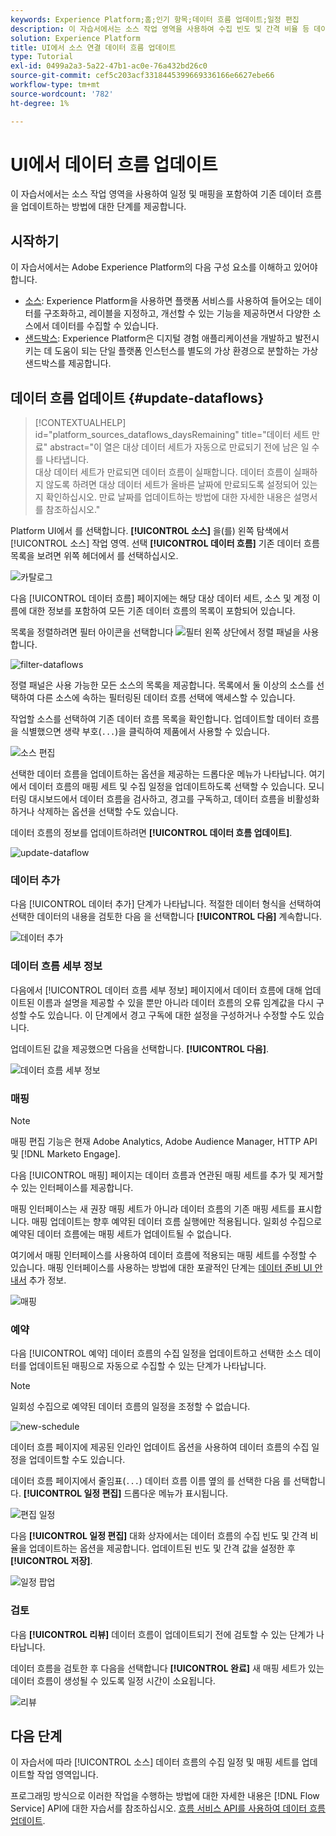 ```yaml
---
keywords: Experience Platform;홈;인기 항목;데이터 흐름 업데이트;일정 편집
description: 이 자습서에서는 소스 작업 영역을 사용하여 수집 빈도 및 간격 비율 등 데이터 흐름 일정을 업데이트하는 단계에 대해 설명합니다.
solution: Experience Platform
title: UI에서 소스 연결 데이터 흐름 업데이트
type: Tutorial
exl-id: 0499a2a3-5a22-47b1-ac0e-76a432bd26c0
source-git-commit: cef5c203acf3318445399669336166e6627ebe66
workflow-type: tm+mt
source-wordcount: '782'
ht-degree: 1%

---
```


# UI에서 데이터 흐름 업데이트

이 자습서에서는 소스 작업 영역을 사용하여 일정 및 매핑을 포함하여 기존 데이터 흐름을 업데이트하는 방법에 대한 단계를 제공합니다.

## 시작하기

이 자습서에서는 Adobe Experience Platform의 다음 구성 요소를 이해하고 있어야 합니다.

* [소스](../../home.md): Experience Platform을 사용하면 플랫폼 서비스를 사용하여 들어오는 데이터를 구조화하고, 레이블을 지정하고, 개선할 수 있는 기능을 제공하면서 다양한 소스에서 데이터를 수집할 수 있습니다.
* [샌드박스](../../../sandboxes/home.md): Experience Platform은 디지털 경험 애플리케이션을 개발하고 발전시키는 데 도움이 되는 단일 플랫폼 인스턴스를 별도의 가상 환경으로 분할하는 가상 샌드박스를 제공합니다.

## 데이터 흐름 업데이트 {#update-dataflows}

>[!CONTEXTUALHELP]
>id="platform_sources_dataflows_daysRemaining"
>title="데이터 세트 만료"
>abstract="이 열은 대상 데이터 세트가 자동으로 만료되기 전에 남은 일 수를 나타냅니다.<br>대상 데이터 세트가 만료되면 데이터 흐름이 실패합니다. 데이터 흐름이 실패하지 않도록 하려면 대상 데이터 세트가 올바른 날짜에 만료되도록 설정되어 있는지 확인하십시오. 만료 날짜를 업데이트하는 방법에 대한 자세한 내용은 설명서를 참조하십시오."

Platform UI에서 를 선택합니다. **[!UICONTROL 소스]** 을(를) 왼쪽 탐색에서 [!UICONTROL 소스] 작업 영역. 선택 **[!UICONTROL 데이터 흐름]** 기존 데이터 흐름 목록을 보려면 위쪽 헤더에서 를 선택하십시오.

![카탈로그](../../images/tutorials/update-dataflows/catalog.png)

다음 [!UICONTROL 데이터 흐름] 페이지에는 해당 대상 데이터 세트, 소스 및 계정 이름에 대한 정보를 포함하여 모든 기존 데이터 흐름의 목록이 포함되어 있습니다.

목록을 정렬하려면 필터 아이콘을 선택합니다 ![필터](../../images/tutorials/update/filter.png) 왼쪽 상단에서 정렬 패널을 사용합니다.

![filter-dataflows](../../images/tutorials/update-dataflows/filter-dataflows.png)

정렬 패널은 사용 가능한 모든 소스의 목록을 제공합니다. 목록에서 둘 이상의 소스를 선택하여 다른 소스에 속하는 필터링된 데이터 흐름 선택에 액세스할 수 있습니다.

작업할 소스를 선택하여 기존 데이터 흐름 목록을 확인합니다. 업데이트할 데이터 흐름을 식별했으면 생략 부호(`...`)을 클릭하여 제품에서 사용할 수 있습니다.

![소스 편집](../../images/tutorials/update-dataflows/edit-source.png)

선택한 데이터 흐름을 업데이트하는 옵션을 제공하는 드롭다운 메뉴가 나타납니다. 여기에서 데이터 흐름의 매핑 세트 및 수집 일정을 업데이트하도록 선택할 수 있습니다. 모니터링 대시보드에서 데이터 흐름을 검사하고, 경고를 구독하고, 데이터 흐름을 비활성화하거나 삭제하는 옵션을 선택할 수도 있습니다.

데이터 흐름의 정보를 업데이트하려면 **[!UICONTROL 데이터 흐름 업데이트]**.

![update-dataflow](../../images/tutorials/update-dataflows/update-dataflow.png)

### 데이터 추가

다음 [!UICONTROL 데이터 추가] 단계가 나타납니다. 적절한 데이터 형식을 선택하여 선택한 데이터의 내용을 검토한 다음 을 선택합니다 **[!UICONTROL 다음]** 계속합니다.

![데이터 추가](../../images/tutorials/update-dataflows/add-data.png)

### 데이터 흐름 세부 정보

다음에서 [!UICONTROL 데이터 흐름 세부 정보] 페이지에서 데이터 흐름에 대해 업데이트된 이름과 설명을 제공할 수 있을 뿐만 아니라 데이터 흐름의 오류 임계값을 다시 구성할 수도 있습니다. 이 단계에서 경고 구독에 대한 설정을 구성하거나 수정할 수도 있습니다.

업데이트된 값을 제공했으면 다음을 선택합니다. **[!UICONTROL 다음]**.

![데이터 흐름 세부 정보](../../images/tutorials/update-dataflows/dataflow-detail.png)

### 매핑

>[!NOTE]
>
>매핑 편집 기능은 현재 Adobe Analytics, Adobe Audience Manager, HTTP API 및 [!DNL Marketo Engage].

다음 [!UICONTROL 매핑] 페이지는 데이터 흐름과 연관된 매핑 세트를 추가 및 제거할 수 있는 인터페이스를 제공합니다.

매핑 인터페이스는 새 권장 매핑 세트가 아니라 데이터 흐름의 기존 매핑 세트를 표시합니다. 매핑 업데이트는 향후 예약된 데이터 흐름 실행에만 적용됩니다. 일회성 수집으로 예약된 데이터 흐름에는 매핑 세트가 업데이트될 수 없습니다.

여기에서 매핑 인터페이스를 사용하여 데이터 흐름에 적용되는 매핑 세트를 수정할 수 있습니다. 매핑 인터페이스를 사용하는 방법에 대한 포괄적인 단계는 [데이터 준비 UI 안내서](../../../data-prep/ui/mapping.md) 추가 정보.

![매핑](../../images/tutorials/update-dataflows/mapping.png)

### 예약

다음 [!UICONTROL 예약] 데이터 흐름의 수집 일정을 업데이트하고 선택한 소스 데이터를 업데이트된 매핑으로 자동으로 수집할 수 있는 단계가 나타납니다.

>[!NOTE]
>
>일회성 수집으로 예약된 데이터 흐름의 일정을 조정할 수 없습니다.

![new-schedule](../../images/tutorials/update-dataflows/new-schedule.png)

데이터 흐름 페이지에 제공된 인라인 업데이트 옵션을 사용하여 데이터 흐름의 수집 일정을 업데이트할 수도 있습니다.

데이터 흐름 페이지에서 줄임표(`...`) 데이터 흐름 이름 옆의 를 선택한 다음 를 선택합니다. **[!UICONTROL 일정 편집]** 드롭다운 메뉴가 표시됩니다.

![편집 일정](../../images/tutorials/update-dataflows/edit-schedule.png)

다음 **[!UICONTROL 일정 편집]** 대화 상자에서는 데이터 흐름의 수집 빈도 및 간격 비율을 업데이트하는 옵션을 제공합니다. 업데이트된 빈도 및 간격 값을 설정한 후 **[!UICONTROL 저장]**.

![일정 팝업](../../images/tutorials/update-dataflows/schedule-pop-up.png)

### 검토

다음 **[!UICONTROL 리뷰]** 데이터 흐름이 업데이트되기 전에 검토할 수 있는 단계가 나타납니다.

데이터 흐름을 검토한 후 다음을 선택합니다 **[!UICONTROL 완료]** 새 매핑 세트가 있는 데이터 흐름이 생성될 수 있도록 일정 시간이 소요됩니다.

![리뷰](../../images/tutorials/update-dataflows/review.png)

## 다음 단계

이 자습서에 따라 [!UICONTROL 소스] 데이터 흐름의 수집 일정 및 매핑 세트를 업데이트할 작업 영역입니다.

프로그래밍 방식으로 이러한 작업을 수행하는 방법에 대한 자세한 내용은 [!DNL Flow Service] API에 대한 자습서를 참조하십시오. [흐름 서비스 API를 사용하여 데이터 흐름 업데이트](../../tutorials/api/update-dataflows.md).
